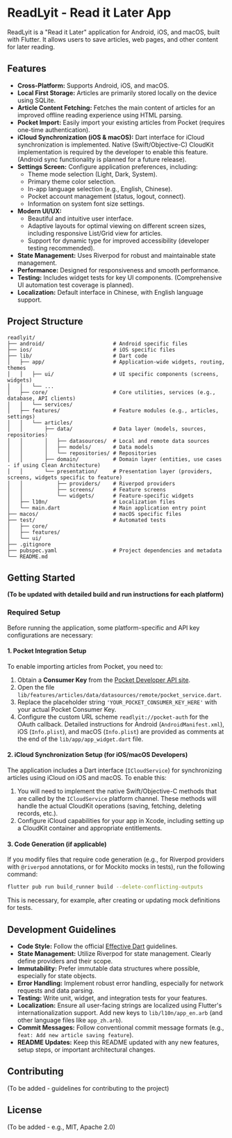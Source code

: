 # ReadLyit - Read it Later App

ReadLyit is a "Read it Later" application for Android, iOS, and macOS, built with Flutter. It allows users to save articles, web pages, and other content for later reading.

## Features

*   **Cross-Platform:** Supports Android, iOS, and macOS.
*   **Local First Storage:** Articles are primarily stored locally on the device using SQLite.
*   **Article Content Fetching:** Fetches the main content of articles for an improved offline reading experience using HTML parsing.
*   **Pocket Import:** Easily import your existing articles from Pocket (requires one-time authentication).
*   **iCloud Synchronization (iOS & macOS):** Dart interface for iCloud synchronization is implemented. Native (Swift/Objective-C) CloudKit implementation is required by the developer to enable this feature. (Android sync functionality is planned for a future release).
*   **Settings Screen:** Configure application preferences, including:
    *   Theme mode selection (Light, Dark, System).
    *   Primary theme color selection.
    *   In-app language selection (e.g., English, Chinese).
    *   Pocket account management (status, logout, connect).
    *   Information on system font size settings.
*   **Modern UI/UX:**
    *   Beautiful and intuitive user interface.
    *   Adaptive layouts for optimal viewing on different screen sizes, including responsive List/Grid view for articles.
    *   Support for dynamic type for improved accessibility (developer testing recommended).
*   **State Management:** Uses Riverpod for robust and maintainable state management.
*   **Performance:** Designed for responsiveness and smooth performance.
*   **Testing:** Includes widget tests for key UI components. (Comprehensive UI automation test coverage is planned).
*   **Localization:** Default interface in Chinese, with English language support.

## Project Structure

```
readlyit/
├── android/                      # Android specific files
├── ios/                          # iOS specific files
├── lib/                          # Dart code
│   ├── app/                      # Application-wide widgets, routing, themes
│   │   ├── ui/                   # UI specific components (screens, widgets)
│   │   └── ...
│   ├── core/                     # Core utilities, services (e.g., database, API clients)
│   │   └── services/
│   ├── features/                 # Feature modules (e.g., articles, settings)
│   │   └── articles/
│   │       ├── data/             # Data layer (models, sources, repositories)
│   │       │   ├── datasources/  # Local and remote data sources
│   │       │   ├── models/       # Data models
│   │       │   └── repositories/ # Repositories
│   │       ├── domain/           # Domain layer (entities, use cases - if using Clean Architecture)
│   │       └── presentation/     # Presentation layer (providers, screens, widgets specific to feature)
│   │           ├── providers/    # Riverpod providers
│   │           ├── screens/      # Feature screens
│   │           └── widgets/      # Feature-specific widgets
│   ├── l10n/                     # Localization files
│   └── main.dart                 # Main application entry point
├── macos/                        # macOS specific files
├── test/                         # Automated tests
│   ├── core/
│   ├── features/
│   └── ui/
├── .gitignore
├── pubspec.yaml                  # Project dependencies and metadata
└── README.md
```

## Getting Started

**(To be updated with detailed build and run instructions for each platform)**

### Required Setup

Before running the application, some platform-specific and API key configurations are necessary:

#### 1. Pocket Integration Setup
To enable importing articles from Pocket, you need to:
1.  Obtain a **Consumer Key** from the [Pocket Developer API site](https://getpocket.com/developer/).
2.  Open the file `lib/features/articles/data/datasources/remote/pocket_service.dart`.
3.  Replace the placeholder string `'YOUR_POCKET_CONSUMER_KEY_HERE'` with your actual Pocket Consumer Key.
4.  Configure the custom URL scheme `readlyit://pocket-auth` for the OAuth callback. Detailed instructions for Android (`AndroidManifest.xml`), iOS (`Info.plist`), and macOS (`Info.plist`) are provided as comments at the end of the `lib/app/app_widget.dart` file.

#### 2. iCloud Synchronization Setup (for iOS/macOS Developers)
The application includes a Dart interface (`ICloudService`) for synchronizing articles using iCloud on iOS and macOS. To enable this:
1.  You will need to implement the native Swift/Objective-C methods that are called by the `ICloudService` platform channel. These methods will handle the actual CloudKit operations (saving, fetching, deleting records, etc.).
2.  Configure iCloud capabilities for your app in Xcode, including setting up a CloudKit container and appropriate entitlements.

#### 3. Code Generation (if applicable)
If you modify files that require code generation (e.g., for Riverpod providers with `@riverpod` annotations, or for Mockito mocks in tests), run the following command:
```bash
flutter pub run build_runner build --delete-conflicting-outputs
```
This is necessary, for example, after creating or updating mock definitions for tests.

## Development Guidelines

*   **Code Style:** Follow the official [Effective Dart](https://dart.dev/guides/language/effective-dart) guidelines.
*   **State Management:** Utilize Riverpod for state management. Clearly define providers and their scope.
*   **Immutability:** Prefer immutable data structures where possible, especially for state objects.
*   **Error Handling:** Implement robust error handling, especially for network requests and data parsing.
*   **Testing:** Write unit, widget, and integration tests for your features.
*   **Localization:** Ensure all user-facing strings are localized using Flutter's internationalization support. Add new keys to `lib/l10n/app_en.arb` (and other language files like `app_zh.arb`).
*   **Commit Messages:** Follow conventional commit message formats (e.g., `feat: Add new article saving feature`).
*   **README Updates:** Keep this README updated with any new features, setup steps, or important architectural changes.

## Contributing
(To be added - guidelines for contributing to the project)

## License
(To be added - e.g., MIT, Apache 2.0)
```
